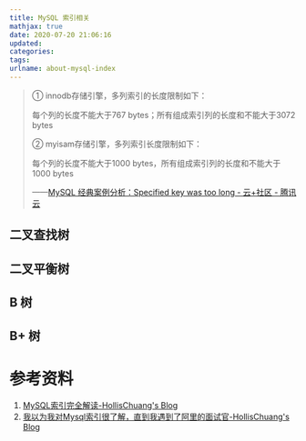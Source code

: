 ```yaml
---
title: MySQL 索引相关
mathjax: true
date: 2020-07-20 21:06:16
updated:
categories:
tags:
urlname: about-mysql-index
---
```




<!-- more -->



> ① innodb存储引擎，多列索引的长度限制如下：
>
> 每个列的长度不能大于767 bytes；所有组成索引列的长度和不能大于3072 bytes
>
> ② myisam存储引擎，多列索引长度限制如下：
>
> 每个列的长度不能大于1000 bytes，所有组成索引列的长度和不能大于1000 bytes
>
> ——[MySQL 经典案例分析：Specified key was too long - 云+社区 - 腾讯云](https://cloud.tencent.com/developer/article/1005696)



## 二叉查找树









## 二叉平衡树



## B 树



## B+ 树













# 参考资料

1. [MySQL索引完全解读-HollisChuang's Blog](https://www.hollischuang.com/archives/4110)
2. [我以为我对Mysql索引很了解，直到我遇到了阿里的面试官-HollisChuang's Blog](https://www.hollischuang.com/archives/3818)